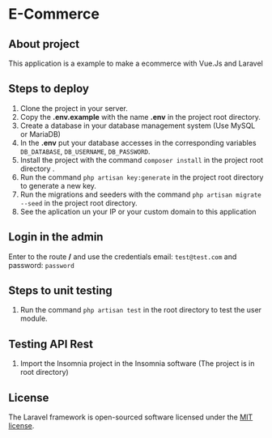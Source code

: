 # E-Commerce

## About project

This application is a example to make a ecommerce with Vue.Js and Laravel

## Steps to deploy

1. Clone the project in your server.
2. Copy the **.env.example** with the name **.env** in the project root directory.
3. Create a database in your database management system (Use MySQL or MariaDB)
4. In the **.env** put your database accesses in the corresponding variables `DB_DATABASE`, `DB_USERNAME`, `DB_PASSWORD`.
5. Install the project with the command `composer install` in the project root directory .
6. Run the command `php artisan key:generate` in the project root directory to generate a new key.
7. Run the migrations and seeders with the command `php artisan migrate --seed` in the project root directory.
8. See the aplication un your IP or your custom domain to this application

## Login in the admin

Enter to the route **/** and use the credentials email: `test@test.com` and password: `password`

## Steps to unit testing

1. Run the command `php artisan test` in the root directory to test the user module.

## Testing API Rest

1. Import the Insomnia project in the Insomnia software (The project is in root directory)

## License

The Laravel framework is open-sourced software licensed under the [MIT license](https://opensource.org/licenses/MIT).
